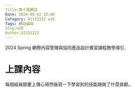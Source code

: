 ```yaml
---
Title:第十周網誌
Date: 2024-05-02 15:00
Category: 41132222 w10
Tags: 網誌編寫
Slug:w10 
Author:41132222
---
```


2024 Spring 網際內容管理與協同產品設計實習課程教學導引.

<!-- PELICAN_END_SUMMARY -->
# 上課內容
每個組員鄒要上傳心得然後寫一下學習到的技能跟做了什麼貢獻。